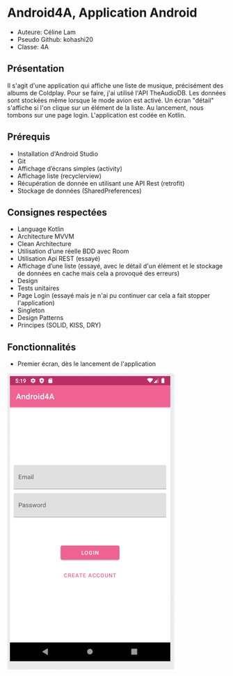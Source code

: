 # Android4A, Application Android
* Auteure: Céline Lam
* Pseudo Github: kohashi20
* Classe: 4A

## Présentation
Il s'agit d'une application qui affiche une liste de musique, précisément des albums de Coldplay. Pour se faire, j'ai utilisé l'API TheAudioDB.
Les données sont stockées même lorsque le mode avion est activé. Un écran "détail" s'affiche si l'on clique sur un élément de la liste. Au lancement, nous tombons sur une page login.
L'application est codée en Kotlin.

## Prérequis
* Installation d'Android Studio
* Git
* Affichage d’écrans simples (activity)
* Affichage liste (recyclerview)
* Récupération de donnée en utilisant une API Rest (retrofit)
* Stockage de données (SharedPreferences)

## Consignes respectées
* Language Kotlin
* Architecture MVVM
* Clean Architecture
* Utilisation d’une réelle BDD avec Room
* Utilisation Api REST (essayé)
* Affichage d’une liste (essayé, avec le détail d'un élément et le stockage de données en cache mais cela a provoqué des erreurs)
* Design
* Tests unitaires
* Page Login (essayé mais je n'ai pu continuer car cela a fait stopper l'application)
* Singleton
* Design Patterns
* Principes (SOLID, KISS, DRY)

## Fonctionnalités
* Premier écran, dès le lancement de l'application

![alt text](Android/Capture.PNG "1e écran")

